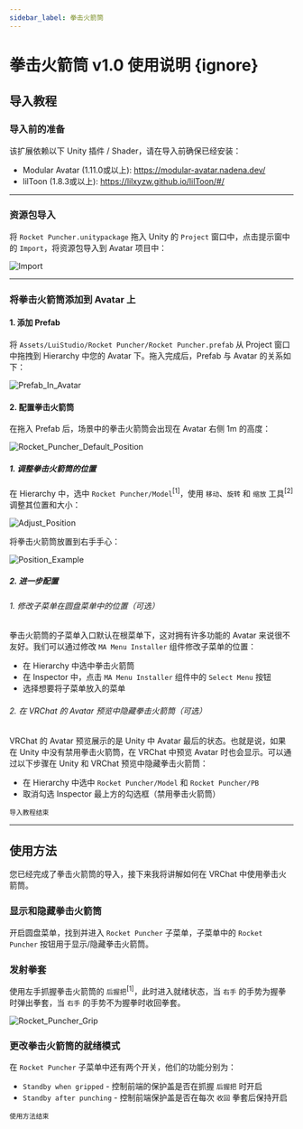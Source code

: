 ```yaml
---
sidebar_label: 拳击火箭筒
---
```


# 拳击火箭筒 v1.0 使用说明 {ignore}

## 导入教程

### 导入前的准备

该扩展依赖以下 Unity 插件 / Shader，请在导入前确保已经安装：

- Modular Avatar (1.11.0或以上): https://modular-avatar.nadena.dev/
- lilToon (1.8.3或以上): https://lilxyzw.github.io/lilToon/#/

---

### 资源包导入

将 `Rocket Puncher.unitypackage` 拖入 Unity 的 `Project` 窗口中，点击提示窗中的 `Import`，将资源包导入到 Avatar 项目中：

![Import](./Assets/Import.webp)

---

### 将拳击火箭筒添加到 Avatar 上

#### 1. 添加 Prefab

将 `Assets/LuiStudio/Rocket Puncher/Rocket Puncher.prefab` 从 Project 窗口中拖拽到 Hierarchy 中您的 Avatar 下。拖入完成后，Prefab 与 Avatar 的关系如下：

![Prefab_In_Avatar](./Assets/Prefab_In_Avatar.webp)

#### 2. 配置拳击火箭筒

在拖入 Prefab 后，场景中的拳击火箭筒会出现在 Avatar 右侧 1m 的高度：

![Rocket_Puncher_Default_Position](./Assets/Rocket_Puncher_Default_Position.webp)

##### 1. 调整拳击火箭筒的位置

在 Hierarchy 中，选中 `Rocket Puncher/Model`<sup>[1]</sup>，使用 `移动`、`旋转` 和 `缩放` 工具<sup>[2]</sup>调整其位置和大小：

![Adjust_Position](./Assets/Adjust_Position.webp)

将拳击火箭筒放置到右手手心：

![Position_Example](./Assets/Position_Example.webp)

##### 2. 进一步配置

###### 1. 修改子菜单在圆盘菜单中的位置（可选）

拳击火箭筒的子菜单入口默认在根菜单下，这对拥有许多功能的 Avatar 来说很不友好。我们可以通过修改 `MA Menu Installer` 组件修改子菜单的位置：

- 在 Hierarchy 中选中拳击火箭筒
- 在 Inspector 中，点击 `MA Menu Installer` 组件中的 `Select Menu` 按钮
- 选择想要将子菜单放入的菜单

###### 2. 在 VRChat 的 Avatar 预览中隐藏拳击火箭筒（可选）

VRChat 的 Avatar 预览展示的是 Unity 中 Avatar 最后的状态。也就是说，如果在 Unity 中没有禁用拳击火箭筒，在 VRChat 中预览 Avatar 时也会显示。可以通过以下步骤在 Unity 和 VRChat 预览中隐藏拳击火箭筒：

- 在 Hierarchy 中选中 `Rocket Puncher/Model` 和 `Rocket Puncher/PB`
- 取消勾选 Inspector 最上方的勾选框（禁用拳击火箭筒）

<sub>导入教程结束</sub>

---

## 使用方法

您已经完成了拳击火箭筒的导入，接下来我将讲解如何在 VRChat 中使用拳击火箭筒。

### 显示和隐藏拳击火箭筒

开启圆盘菜单，找到并进入 `Rocket Puncher` 子菜单，子菜单中的 `Rocket Puncher` 按钮用于显示/隐藏拳击火箭筒。

### 发射拳套

使用左手抓握拳击火箭筒的 `后握把`<sup>[1]</sup>，此时进入就绪状态，当 `右手` 的手势为握拳时弹出拳套，当 `右手` 的手势不为握拳时收回拳套。

![Rocket_Puncher_Grip](./Assets/Rocket_Puncher_Grip.webp)

### 更改拳击火箭筒的就绪模式

在 `Rocket Puncher` 子菜单中还有两个开关，他们的功能分别为：

- `Standby when gripped` - 控制前端的保护盖是否在抓握 `后握把` 时开启
- `Standby after punching` - 控制前端保护盖是否在每次 `收回` 拳套后保持开启

<sub>使用方法结束</sub>
